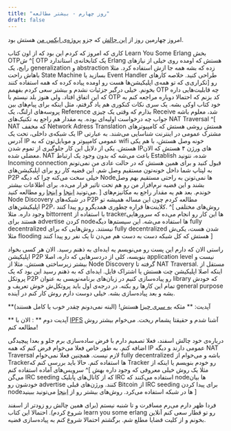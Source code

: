 ```yaml
---
title: "روز چهارم - بیشتر مطالعه"
draft: false
---
```

امروز چهارمین روز از [این چالش](/blog/p2p) که جزو [پروژه‌ی ایکس من](/blog/x-project/) هستش بود.

 کاری که امروز که کردم این بود که از اون کتاب Learn You Some Erlang بخش OTPش ^[
OTP یک کتابخانه‌ی استاندارد Erlang هستش که اومده روی خیلی از نیازهای رایج، یک generalization و abstraction زده که بشه همه جا ازش استفاده کرد. مثلا باهاش راحت State Machine بسازید یا Event Handler طراحی کنید. خلاصه کارهای تکراری‌ی که تو همه‌ی اپلیکیشن‌ها هست رو اومده پیاده کرده که همه استفاده کنند]
رو بخونم. خیلی درگیر جزئیات نشدم و بیشتر سعی کردم بفهمم OTP چه قابلیت‌هایی داره که این اتفاق افتاد. ولی هنوز بلد نیستم با OTP کد بزنم که احتمالا دوباره مراجعه کنم به خود کتاب اوکی بشه. یک سری نکات کنکوری هم یاد گرفتم، مثل اینکه برای پیام‌های بین پروسه‌های ارلنگ، یک Reference بذارم که وقتی یک چیزی Receive شد، معلوم باشه جواب چه درخواست اولیه‌ای بوده. یه مقدار هم راجع به تکنیک‌های NAT Traversal ^[
NAT که مخفف Network Adress Translation هستش روشی هستش که کامپیوترهای یک شبکه‌ی داخلی، تحت یک IP مشترک عمومی در اینترنت شناسایی می‌شند. به عبارتی آدرس IP عمومی کامپیوتر و موبایل‌تون که به wifi خونه وصل هستش، با هم یکی هستش. یکی از دلایل این کار جلوگیری از تموم شدن IPهای ورژن ۴ هستش که الان معضلی شده. NAT باعث می‌شه که بدون وجود یک ارتباط Establish شده، نتونید Incoming connection قبول کنید و برای همین هستش که در حالت عادی من نمی‌تونم به لپتاپ شما داخل خونه‌تون مستقیم وصل شم. این قضیه کار رو برای اپلیکیشن‌های P2P خیلی سخت می‌کنه چرا که دیگه Nodeها نمی‌تونن به راحتی مستقیم بهم وصل بشند و این قضیه نرم‌افزار من رو هم تحت تاثیر قرار می‌ده. برای اطلاعات بیشتر می‌تونید [اینجا](https://en.wikipedia.org/wiki/Network_address_translation) و [اینجا](https://en.wikipedia.org/wiki/Carrier-grade_NAT) رو مطالعه کنید.
]
 خوندم. بعد هم یه مقدار راجع به مکانیزم‌های Node Discovery در شبکه‌های P2P مطالعه کردم چون این مساله همیشه تو اپلیکیشن‌های P2P، کلاینت‌ها قراره چطوری همدیگرو رو پیدا کنند.
^[
روش‌های مختلفی وجود داره. مثلا bittorrent با استفاده از trackerها این کار رو انجام می‌ده که سرورهایی هستند برای advertise کردن nodeها استفاده می‌شه. این سیستم‌ها دیگه fully decentralized نیستند. روش‌هایی که برای fully decentralized شدن هست، یکی‌ش مثلا flooding هستش که کل شبکه دست به دست هم می‌دن تا یک نفر رو پیدا کنند
]

راستی الان که دارم این پست رو می‌نویسم یه ایده‌ای به ذهنم رسید. الان هر کسی بخواد اپلیکیشن P2P بنویسه، کلی از دردسرهایی که داره، اصلا application level نیست و بیشتر زیرساختی هستش. مثلا از Node Discovery گرفته تا NAT Traversal. مستقل از اینکه اصلا اپلیکیشن چت هستش یا اشتراک فایل. ایده‌ای که به ذهنم رسید این بود که یک پروتکل P2P رو پیاده‌سازی کنیم در زبان‌های برنامه‌نویسی به عنوان library که خودش تمام این کارها رو بکنه. در درجه‌ی اول باید پروتکل‌ش خوش تعریف و general purpose بشه و بعد پیاده‌سازی بشه. خیلی دوست دارم روش کار کنم در آینده.

**آپدیت: ** مثکه [یه سری چیزا](https://pypi.python.org/pypi/pyp2p) هستش! (البته نمی‌دونم چقدر خوب یا کامل هستند)

** آپدیت دوم ** : الان با [IPFS](https://ipfs.io/) آشنا شدم و حقیقتا پشمام ریخت. می‌خوام بیشتر روش مطالعه کنم! 


درباره‌ی خود چالش اسفند، فعلا تصمیم دارم با فرض ساده‌سازی برم جلو و بعدا پیچیدگی اضافه کنم. به طور خاص فعلا می‌خوام فرض کنم که همه IP عمومی دارند و دیگه NAT Traversal لازم نیست. همچنین فعلا نمی‌خوام fully decentralized باشه و می‌خوام از Trackerها استفاده کنم. حالا باید بررسی کنم که Tracker رو خودم بنویسم یا اینکه از سرویس‌های آماده استفاده کنم ^[
مثلا یک روش خیلی معروفی که وجود داره بهش می‌گن IRC seeding که از کانال‌‌های پابلیک IRC استفاده می‌کنند که nodeها بیان خودشون رو advertise کنند. ورژن‌های قبلی Bitcoin از IRC seeding برای پیدا کردن nodeها در شبکه استفاده می‌کرد. روش‌های بیشتر رو از [اینجا](https://en.bitcoin.it/wiki/Satoshi_Client_Node_Discovery) می‌تونید ببینید
]

فردا ظهر دارم می‌رم مسافرت و تا شنبه نیستم (برای همین چالش رو زودتر از اسفند شروع کردم). احتمالا این کتاب learn you some erlang رو تو قطار سعی کنم آنلاین بخونم و از کلیت قضایا مطلع شم. برگشتم احتمالا شروع کنم به پیاده‌سازی قضیه. 
